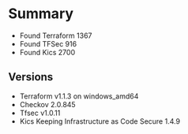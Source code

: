 # Summary

- Found Terraform 1367
- Found TFSec 916
- Found Kics 2700

## Versions

- Terraform v1.1.3 on windows_amd64
- Checkov 2.0.845
- Tfsec v1.0.11
- Kics Keeping Infrastructure as Code Secure 1.4.9
